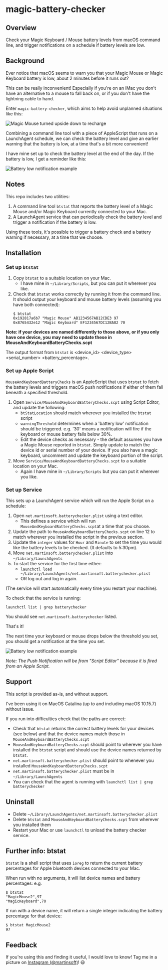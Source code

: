 # magic-battery-checker

## Overview 
Check your Magic Keyboard / Mouse battery levels from macOS command line, and trigger notifications on a schedule if battery levels are low.

## Background 
Ever notice that macOS seems to warn you that your Magic Mouse or Magic Keyboard battery is low, about 2 minutes before it runs out?

This can be really inconvenient! Especially if you're on an iMac you don't have an alternative to a mouse to fall back on, or if you don't have the lightning cable to hand.

Enter `magic-battery-checker`, which aims to help avoid unplanned situations like this: 

![Magic Mouse turned upside down to recharge](resources/magicmousefail.jpg)

  
Combining a command line tool with a piece of AppleScript that runs on a LaunchAgent schedule, we can check the battery level and give an earlier warning that the battery is low, at a time that's a bit more convenient! 

I have mine set up to check the battery level at the end of the day. If the battery is low, I get a reminder like this: 

![Battery low notification example](resources/example-notification.png)

  

## Notes
This repo includes two utilities:

1. A command line tool `btstat` that reports the battery level of a Magic Mouse and/or Magic Keyboard currently connected to your Mac.
2. A LaunchAgent service that can periodically check the battery level and trigger a notification if the battery is low.

Using these tools, it's possible to trigger a battery check and a battery warning if necessary, at a time that we choose.


## Installation

### Set up `btstat`
1. Copy `btstat` to a suitable location on your Mac. 
    * I have mine in `~/Library/Scripts`, but you can put it wherever you like.
2. Check that `btstat` works correctly by running it from the command line. It should output your keyboard and mouse battery levels (assuming you have both connected):
    ```
    $ btstat
    0x192817a6b7 "Magic Mouse" AB1234567AB12CDE3 97
    0x8765432e12 "Magic Keyboard" EF1234567DC12BA82 70
    ```
**Note: if your devices are named differently to those above, or if you only have one device, you may need to update these in MouseAndKeyboardBatteryChecks.scpt**

The output format from `btstat` is <device_id> <device_type> <serial_number> <battery_percentage>.

### Set up Apple Script
`MouseAndKeyboardBatteryChecks` is an AppleScript that uses `btstat` to fetch the battery levels and triggers macOS push notifications if either of them fall beneath a specified threshold.

1. Open `Service/MouseAndKeyboardBatteryChecks.scpt` using Script Editor, and update the following:
    * `btStatLocation` should match wherever you installed the `btstat` script
    * `warningThreshold` determines when a 'battery low' notification should be triggered. e.g. '30' means a notification will fire if the keyboard or mouse battery falls below 30%. 
    * Edit the device checks as necessary - the default assumes you have a Magic Mouse reported in `btstat`. Simply update to match the device id or serial number of your device. If you also have a magic keyboard, uncomment and update the keyboard portion of the script.
2. Move `Service/MouseAndKeyboardBatteryChecks.scpt` to a suitable location on your Mac. 
    * Again I have mine in `~/Library/Scripts` but you can put it wherever you like.

### Set up Service
This sets up a LaunchAgent service which will run the Apple Script on a schedule:
1. Open `net.martinsoft.batterychecker.plist` using a text editor. 
    * This defines a service which will run `MouseAndKeyboardBatteryChecks.scpt`at a time that you choose.
2. Update the path to `MouseAndKeyboardBatteryChecks.scpt` on line 12 to match wherever you installed the script in the previous section.
3. Update the `integer` values for `Hour` and `Minute` to set the time you would like the battery levels to be checked. (It defaults to 5:30pm).
4. Move `net.martinsoft.batterychecker.plist` into `~/Library/LaunchAgents`
5. To start the service for the first time either:
    * `launchctl load ~/Library/LaunchAgents/net.martinsoft.batterychecker.plist`
    * OR log out and log in again. 

(The service will start automatically every time you restart your machine).
 
To check that the service is running: 
```
launchctl list | grep batterychecker
```
You should see `net.martinsoft.batterychecker` listed.


That's it!

The next time your keyboard or mouse drops below the threshold you set, you should get a notification at the time you set.

![Battery low notification example](resources/example-notification.png)

*Note: The Push Notification will be from "Script Editor" because it is fired from an Apple Script.*
 
## Support

This script is provided as-is, and without support. 

I've been using it on MacOS Catalina (up to and including macOS 10.15.7) without issue.

If you run into difficulties check that the paths are correct:
* Check that `btstat` returns the correct battery levels for your devices (see below) and that the device names match those in `MouseAndKeyboardBatteryChecks.scpt`
* `MouseAndKeyboardBatteryChecks.scpt` should point to wherever you have installed the `btstat` script and should use the device names returned by `btstat`.
* `net.martinsoft.batterychecker.plist` should point to whenever you installed `MouseAndKeyboardBatteryChecks.scpt`
* `net.martinsoft.batterychecker.plist` must be in `~/Library/LaunchAgents`
* You can check that the agent is running with `launchctl list | grep batterychecker`


## Uninstall
* Delete `~/Library/LaunchAgents/net.martinsoft.batterychecker.plist`
* Delete `btstat` and `MouseAndKeyboardBatteryChecks.scpt` from wherever you installed them
* Restart your Mac or use `launchctl` to unload the battery checker service.

## Further info: btstat

`btstat` is a shell script that uses `ioreg` to return the current battery percentages for Apple bluetooth devices connected to your Mac.

When run with no arguments, it will list device names and battery percentages: e.g. 
```
$ btstat
"MagicMouse2",97
"MagicKeyboard",70
```

If run with a device name, it will return a single integer indicating the battery percentage for that device:
```
$ btstat MagicMouse2
97
```


## Feedback

If you're using this and finding it useful, I would love to know! 
Tag me in a picture on [Instagram (@martinsoft)](https://instagram.com/martinsoft)! 😃
